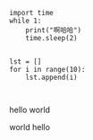 ```
import time
while 1:
    print("啊哈哈")
    time.sleep(2)


lst = []
for i in range(10):
    lst.append(i)
    
    
```
hello world

world hello 
